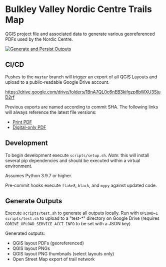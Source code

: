 # Bulkley Valley Nordic Centre Trails Map

QGIS project file and associated data to generate various georeferenced PDFs used by the Nordic Centre.

[![Generate and Persist Outputs](https://github.com/Bulkley-Valley-Cross-Country-Ski-Club/mapping/actions/workflows/outputs.yml/badge.svg)](https://github.com/Bulkley-Valley-Cross-Country-Ski-Club/mapping/actions/workflows/outputs.yml)

## CI/CD
Pushes to the `master` branch will trigger an export of all QGIS Layouts and upload to a public-readable Google Drive account.

https://drive.google.com/drive/folders/1BnA7QL0c6nEB3kifgzp8bWXU3SjuD2rf

Previous exports are named according to commit SHA. The following links will always reference the latest file versions:
- [Print PDF](https://drive.google.com/file/d/1lpf7qo3NgWYj6MZOi5FJ7fjcOuchUvxb/view?usp=sharing)
- [Digital-only PDF](https://drive.google.com/file/d/1MimiPeXI22dCuUXUkiCjco6dH6YYfH8v/view?usp=sharing)

## Development
To begin development execute `scripts/setup.sh`. *Note*: this will install several pip dependencies and should be executed within a virtual environment.

Assumes Python 3.9.7 or higher.

Pre-commit hooks execute `flake8`, `black`, and `mypy` against updated code.

## Generate Outputs
Execute `scripts/test.sh` to generate all outputs locally. Run with `UPLOAD=1 scripts/test.sh` to upload to a "test-*" directory on Google Drive (requires `GDRIVE_UPLOAD_SERVICE_ACCT_INFO` to be set with a JSON key)

Generated outputs:
- QGIS layout PDFs (georeferenced)
- QGIS layout PNGs
- QGIS layout PNG thumbnails (select layouts only)
- Open Street Map export of trail network

